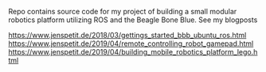 Repo contains source code for my project of building a small modular robotics platform utilizing ROS and the Beagle Bone Blue. See my blogposts

https://www.jenspetit.de/2018/03/gettings_started_bbb_ubuntu_ros.html
https://www.jenspetit.de/2019/04/remote_controlling_robot_gamepad.html
https://www.jenspetit.de/2019/04/building_mobile_robotics_platform_lego.html
